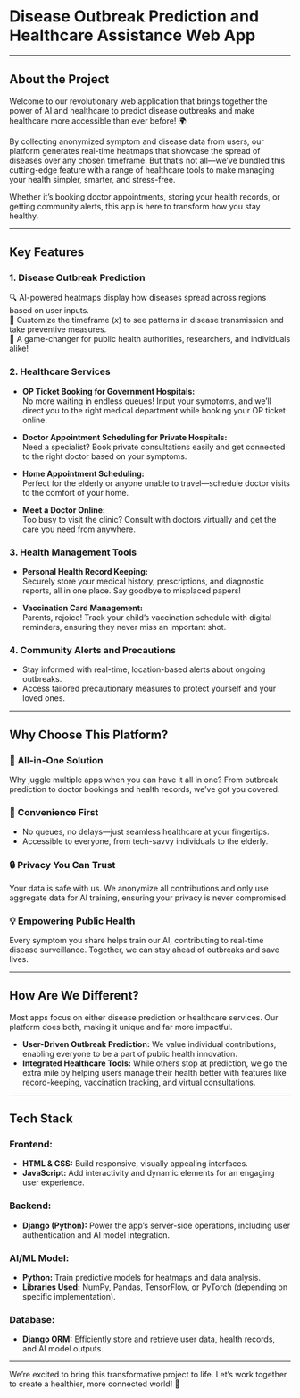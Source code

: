 # Disease Outbreak Prediction and Healthcare Assistance Web App

---

## About the Project  

Welcome to our revolutionary web application that brings together the power of AI and healthcare to predict disease outbreaks and make healthcare more accessible than ever before! 🌍  

By collecting anonymized symptom and disease data from users, our platform generates real-time heatmaps that showcase the spread of diseases over any chosen timeframe. But that’s not all—we’ve bundled this cutting-edge feature with a range of healthcare tools to make managing your health simpler, smarter, and stress-free.  

Whether it’s booking doctor appointments, storing your health records, or getting community alerts, this app is here to transform how you stay healthy.  

---

## Key Features  

### 1. **Disease Outbreak Prediction**  
🔍 AI-powered heatmaps display how diseases spread across regions based on user inputs.  
📅 Customize the timeframe (*x*) to see patterns in disease transmission and take preventive measures.  
🚨 A game-changer for public health authorities, researchers, and individuals alike!  



### 2. **Healthcare Services**  
- **OP Ticket Booking for Government Hospitals:**  
  No more waiting in endless queues! Input your symptoms, and we’ll direct you to the right medical department while booking your OP ticket online.  

- **Doctor Appointment Scheduling for Private Hospitals:**  
  Need a specialist? Book private consultations easily and get connected to the right doctor based on your symptoms.  

- **Home Appointment Scheduling:**  
  Perfect for the elderly or anyone unable to travel—schedule doctor visits to the comfort of your home.  

- **Meet a Doctor Online:**  
  Too busy to visit the clinic? Consult with doctors virtually and get the care you need from anywhere.  



### 3. **Health Management Tools**  
- **Personal Health Record Keeping:**  
  Securely store your medical history, prescriptions, and diagnostic reports, all in one place. Say goodbye to misplaced papers!  

- **Vaccination Card Management:**  
  Parents, rejoice! Track your child’s vaccination schedule with digital reminders, ensuring they never miss an important shot.  



### 4. **Community Alerts and Precautions**  
- Stay informed with real-time, location-based alerts about ongoing outbreaks.  
- Access tailored precautionary measures to protect yourself and your loved ones.  

---

## Why Choose This Platform?  

### 🌟 **All-in-One Solution**  
Why juggle multiple apps when you can have it all in one? From outbreak prediction to doctor bookings and health records, we’ve got you covered.  

### 🚀 **Convenience First**  
- No queues, no delays—just seamless healthcare at your fingertips.  
- Accessible to everyone, from tech-savvy individuals to the elderly.  

### 🔒 **Privacy You Can Trust**  
Your data is safe with us. We anonymize all contributions and only use aggregate data for AI training, ensuring your privacy is never compromised.  

### 💡 **Empowering Public Health**  
Every symptom you share helps train our AI, contributing to real-time disease surveillance. Together, we can stay ahead of outbreaks and save lives.  

---

## How Are We Different?  

Most apps focus on either disease prediction or healthcare services. Our platform does both, making it unique and far more impactful.  

- **User-Driven Outbreak Prediction:** We value individual contributions, enabling everyone to be a part of public health innovation.  
- **Integrated Healthcare Tools:** While others stop at prediction, we go the extra mile by helping users manage their health better with features like record-keeping, vaccination tracking, and virtual consultations.  

---

## Tech Stack  

### **Frontend:**  
- **HTML & CSS:** Build responsive, visually appealing interfaces.  
- **JavaScript:** Add interactivity and dynamic elements for an engaging user experience.  

### **Backend:**  
- **Django (Python):** Power the app’s server-side operations, including user authentication and AI model integration.  

### **AI/ML Model:**  
- **Python:** Train predictive models for heatmaps and data analysis.  
- **Libraries Used:** NumPy, Pandas, TensorFlow, or PyTorch (depending on specific implementation).  

### **Database:**  
- **Django ORM:** Efficiently store and retrieve user data, health records, and AI model outputs.  

---

We’re excited to bring this transformative project to life. Let’s work together to create a healthier, more connected world! 🌟